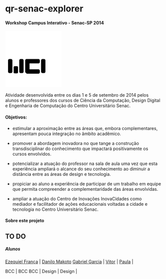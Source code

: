 qr-senac-explorer
=================

#### Workshop Campus Interativo - Senac-SP 2014

![logo](https://raw.githubusercontent.com/ezefranca/qr-senac-explorer/master/others/logo.png)


Atividade desenvolvida entre os dias 1 e 5 de setembro de 2014 pelos alunos e professores dos cursos de Ciência da Computação, Design Digital e Engenharia de Computação do Centro Universitário Senac.

#### Objetivos:
- estimular a aproximação entre as áreas que, embora complementares, apresentam pouca integração no âmbito acadêmico.

- promover a abordagem inovadora no que tange a construção transdisciplinar do conhecimento que impactará positivamente os cursos envolvidos.

- potencializar a atuação do professor na sala de aula uma vez que esta experiência ampliará o alcance do seu conhecimento ao diminuir a distância entre as áreas de design e tecnologia.

- propiciar ao aluno a experiência de participar de um trabalho em equipe que permita compreender a complementaridade das áreas envolvidas.

- ampliar a atuação do Centro de Inovações InovaCidades como mediador e facilitador de ações educacionais voltadas a cidade e tecnologia no Centro Universitário Senac.

#### Sobre este projeto

TO DO
---------------------
##### Alunos

[Ezequiel França](github.com/ezefranca) | [Danilo Makoto](https://github.com/DaniloIkuta) 
[Gabriel Garcia](github.com/gabrielgfa) | [Vitor](https://github.com/OdnaropX)
| [Paula](github.com/ezefranca) | 

BCC | BCC
BCC | Design
| Design | 
